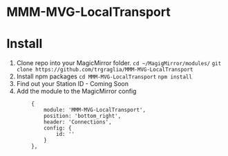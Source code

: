 # MMM-MVG-LocalTransport

# Install

1. Clone repo into your MagicMirror folder.
`cd ~/MagigMirror/modules/`
`git clone https://github.com/trgraglia/MMM-MVG-LocalTransport`
2. Install npm packages
`cd MMM-MVG-LocalTransport`
`npm install`
3. Find out your Station ID - Coming Soon
4. Add the module to the MagicMirror config
```
		{
	        module: 'MMM-MVG-LocalTransport',
	        position: 'bottom_right',
	        header: 'Connections',
	        config: {
	            id: ''
	        }
    	},
```

